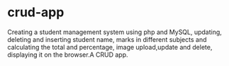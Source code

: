 # crud-app
Creating a student management system using php and MySQL,  updating, deleting and inserting student name, marks in different subjects and calculating the total and percentage, image upload,update and delete, displaying it on the browser.A CRUD app.
